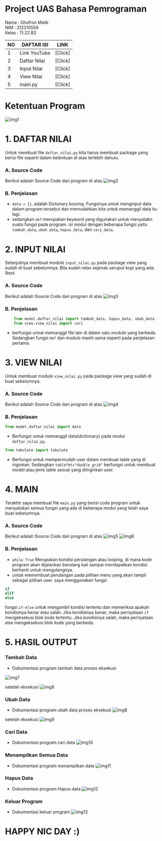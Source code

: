 # Project UAS Bahasa Pemrograman

Nama    :   Ghufron Malik</br>
NIM     :   312210559</br>
Kelas   :   TI.22.B2</br>


| NO |      DAFTAR ISI      |   LINK    |
|----|----------------------|-----------|
| 1  |Link YouTube          |[Click]|
| 2  |Daftar Nilai          |[Click]|
| 3  |Input Nilai           |[Click]|
| 4  |View Nilai            |[Click]|
| 5  |main.py               |[Click]|

# Ketentuan Program
![img1](image/satu.png)


# 1. DAFTAR NILAI

Untuk membuat file `daftar_nilai.py` kita harus membuat package yang berisi file seperti dalam ketentuan di atas terlebih dahulu.
### A. Source Code
Berikut adalah Source Code dari program di atas
![img2](image/daftar_nilai.png)

### B. Penjelasan
- `data = {}`. adalah Dictonary kosong. Fungsinya untuk menginput data dalam program tersebut dan memudahkan kita untuk memanggil data itu lagi.
- sedangkan `def` merupakan keyword yang digunakan untuk menyatakn suatu fungsi pada program. isi modul dengan beberapa fungsi yaitu `tambah_data`, `ubah_data`, `hapus_data`, dan `cari_data`.

# 2. INPUT NILAI

Selanjutnya membuat module `input_nilai.py` pada package view yang sudah di buat sebelumnya. Bila sudah relax sejenak seruput kopi yang ada. Next.
### A. Source Code
Berikut adalah Source Code dari program di atas
![img3](image/input.png)

### B. Penjelasan
```py
    from model.daftar_nilai import tambah_data, hapus_data, ubah_data
    from view.view_nilai import cari
```
- berfungsi untuk memanggil file lain di dalam satu module yang berbeda.
Sedangkan fungsi `def` dan module masih sama seperti pada penjelasan pertama.

# 3. VIEW NILAI
Untuk membuat module `view_nilai.py` pada package view yang sudah di buat sebelumnya.
### A. Source Code
Berikut adalah Source Code dari program di atas
![img4](image/view.png)

### B. Penjelasan
```py 
from model.daftar_nilai import data
```
- Berfungsi untuk memanggil data(dictionary) pada modul `daftar_nilai.py`.

```py
from tabulate import tabulate
``` 
- Berfungsi untuk mempermudah user dalam membuat table yang di inginkan. Sedangkan `tablefmt="double_grid"` berfungsi untuk membuat model atau jenis table sesuai yang diinginkan user.

# 4. MAIN

Terakhir saya membuat file `main.py` yang berisi code program untuk menyatukan semua fungsi yang ada di beberapa modul yang telah saya buat sebelumnya.

### A. Source Code
Berikut adalah Source Code dari program di atas
![img5](image/main1.png)
![img6](image/main2.png)

### B. Penjelasan
- `while True` Merupakan kondisi perulangan atau looping, di mana kode program akan dijalankan berulang kali sampai mendapatkan kondisi berhenti untuk mengulangnya.
- untuk memembuat perulangan pada pilihan menu yang akan tampil sebagai pilihan user. saya menggunakan fungsi
```py
if
elif
else
```
fungsi `if-else` untuk mengambil kondisi tertentu dan memeriksa apakah kondisinya benar atau salah. Jika kondisinya benar, maka pernyataan `if` mengeksekusi blok kode tertentu. Jika kondisinya salah, maka pernyataan else mengeksekusi blok kode yang berbeda.


# 5. HASIL OUTPUT

### Tambah Data
- Dokumentasi program tambah data
proses eksekusi

![img7](image/1.png)

setelah eksekusi
![img8](image/11.png)

### Ubah Data
- Dokumentasi program ubah data
proses eksekusi
![img8](image/3.png)

setelah eksekusi
![img9](image/33.png)


### Cari Data
- Dokumentasi program cari data
![img10](image/4.png)


### Menampilkan Semua Data
- Dokumentasi program menampilkan data
![img11](image/5.png)


### Hapus Data
- Dokumentasi program Hapus data
![img12](image/2.png)


### Keluar Program
- Dokumentasi keluar program
![img13](image/6.png) 

# HAPPY NIC DAY :)





